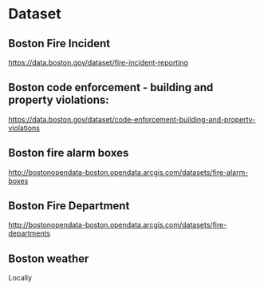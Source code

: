 # Dataset
## Boston Fire Incident
https://data.boston.gov/dataset/fire-incident-reporting
## Boston code enforcement - building and property violations:
https://data.boston.gov/dataset/code-enforcement-building-and-property-violations
## Boston fire alarm boxes
http://bostonopendata-boston.opendata.arcgis.com/datasets/fire-alarm-boxes
## Boston Fire Department
http://bostonopendata-boston.opendata.arcgis.com/datasets/fire-departments
## Boston weather
Locally